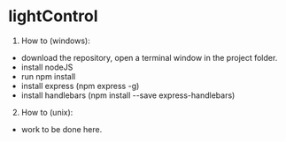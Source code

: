 # lightControl

1. How to (windows):
 * download the repository, open a terminal window in the project folder.
 * install nodeJS
 * run npm install
 * install express (npm express -g)
 * install handlebars (npm install --save express-handlebars)

2. How to (unix):
  * work to be done here.
